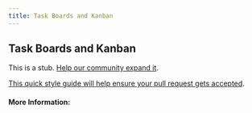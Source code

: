 ```yaml
---
title: Task Boards and Kanban
---
```


## Task Boards and Kanban

This is a stub. [Help our community expand it](https://github.com/freecodecamp/guides/tree/master/src/pages/articles/agile/task-boards-and-kanban/index.md).

[This quick style guide will help ensure your pull request gets accepted](https://github.com/freeCodeCamp/guides/blob/master/README.md).

<!-- The article goes here, in GitHub-flavored Markdown. Feel free to add YouTube videos, images, and CodePen/JSBin embeds  -->

#### More Information:
<!-- Please add any articles you think might be helpful to read before writing the article -->


